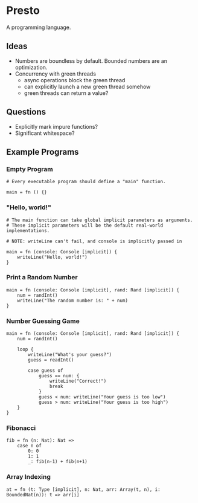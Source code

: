 # Presto
A programming language.

## Ideas
* Numbers are boundless by default. Bounded numbers are an optimization.
* Concurrency with green threads
    * async operations block the green thread
    * can explicitly launch a new green thread somehow
    * green threads can return a value?

## Questions
* Explicitly mark impure functions?
* Significant whitespace?

## Example Programs

### Empty Program

```
# Every executable program should define a "main" function.

main = fn () {}
```

### "Hello, world!"

```
# The main function can take global implicit parameters as arguments.
# These implicit parameters will be the default real-world implementations.

# NOTE: writeLine can't fail, and console is implicitly passed in

main = fn (console: Console [implicit]) {
    writeLine("Hello, world!")
}
```

### Print a Random Number

```
main = fn (console: Console [implicit], rand: Rand [implicit]) {
    num = randInt()
    writeLine("The random number is: " + num)
}
```

### Number Guessing Game

```
main = fn (console: Console [implicit], rand: Rand [implicit]) {
    num = randInt()

    loop {
        writeLine("What's your guess?")
        guess = readInt()
        
        case guess of
            guess == num: {
                writeLine("Correct!")
                break
            }
            guess < num: writeLine("Your guess is too low")
            guess > num: writeLine("Your guess is too high")
    }
}
```

### Fibonacci

```
fib = fn (n: Nat): Nat =>
    case n of
        0: 0
        1: 1
        _: fib(n-1) + fib(n+1)
```

### Array Indexing

```
at = fn (t: Type [implicit], n: Nat, arr: Array(t, n), i: BoundedNat(n)): t => arr[i]
```